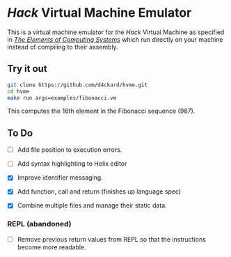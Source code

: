 # *Hack* Virtual Machine Emulator

This is a virtual machine emulator for the *Hack* Virtual
Machine as specified in [*The Elements of Computing Systems*](https://www.nand2tetris.org/)
which run directly on your machine instead of compiling to
their assembly.

## Try it out

```sh
git clone https://github.com/d4ckard/hvme.git
cd hvme
make run args=examples/fibonacci.vm
```

This computes the 16th element in the Fibonacci sequence (987).

## To Do

- [ ] Add file position to execution errors.

- [ ] Add syntax highlighting to Helix editor

- [x] Improve identifier messaging.

- [x] Add function, call and return (finishes up language spec)

- [x] Combine multiple files and manage their static data.

### REPL (abandoned)

- [ ] Remove previous return values from REPL
      so that the instructions become more readable.
